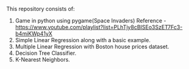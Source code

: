 This repository consists of:
1. Game in python using pygame(Space Invaders)
Reference - https://www.youtube.com/playlist?list=PLhTjy8cBISEo3SzET7Fc3-b4miKWp41yX
2. Simple Linear Regression along with a basic example.
3. Multiple Linear Regression with Boston house prices dataset.
4. Decision Tree Classifier.
5. K-Nearest Neighbors.
